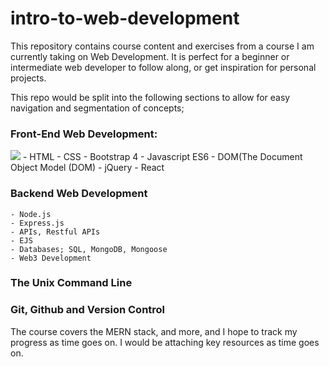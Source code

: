 # intro-to-web-development
This repository contains course content and exercises from a course I am currently taking on Web Development.
It is perfect for a beginner or intermediate web developer to follow along, or get inspiration for personal projects.

This repo would be split into the following sections to allow for easy navigation and segmentation of concepts;

### Front-End Web Development:

<a href><img src="https://cdn.jsdelivr.net/gh/devicons/devicon/icons/css3/css3-original.svg" /></a>
    - HTML 
    - CSS
    - Bootstrap 4
    - Javascript ES6
    - DOM(The Document Object Model (DOM)
    - jQuery
    - React
### Backend Web Development
    - Node.js
    - Express.js
    - APIs, Restful APIs
    - EJS
    - Databases; SQL, MongoDB, Mongoose
    - Web3 Development
### The Unix Command Line
### Git, Github and Version Control
  
The course covers the MERN stack, and more, and I hope to track my progress as time goes on.
I would be attaching key resources as time goes on.

